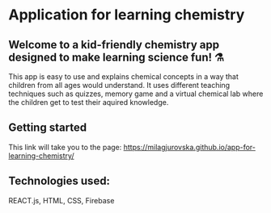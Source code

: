 # Application for learning chemistry

## Welcome to a kid-friendly chemistry app designed to make learning science fun! ⚗️ 
This app is easy to use and explains chemical concepts in a way that children from all ages would understand. It uses different teaching techniques such as quizzes, memory game and a virtual chemical lab where the children get to test their aquired knowledge.

## Getting started

This link will take you to the page: https://milagjurovska.github.io/app-for-learning-chemistry/

## Technologies used:
REACT.js, HTML, CSS, Firebase 
